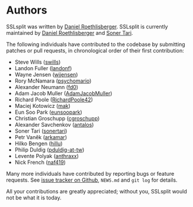 # Authors

SSLsplit was written by
[Daniel Roethlisberger](https://github.com/droe).
SSLsplit is currently maintained by
[Daniel Roethlisberger](https://github.com/droe) and
[Soner Tari](https://github.com/sonertari).

The following individuals have contributed to the codebase by submitting
patches or pull requests, in chronological order of their first contribution:

-   Steve Wills ([swills](https://github.com/swills))
-   Landon Fuller ([landonf](https://github.com/landonf))
-   Wayne Jensen ([wjjensen](https://github.com/wjjensen))
-   Rory McNamara ([psychomario](https://github.com/psychomario))
-   Alexander Neumann ([fd0](https://github.com/fd0))
-   Adam Jacob Muller ([AdamJacobMuller](https://github.com/AdamJacobMuller))
-   Richard Poole ([RichardPoole42](https://github.com/RichardPoole42))
-   Maciej Kotowicz ([mak](https://github.com/mak))
-   Eun Soo Park ([eunsoopark](https://github.com/eunsoopark))
-   Christian Groschupp ([cgroschupp](https://github.com/cgroschupp))
-   Alexander Savchenkov ([antalos](https://github.com/antalos))
-   Soner Tari ([sonertari](https://github.com/sonertari))
-   Petr Vaněk ([arkamar](https://github.com/arkamar))
-   Hilko Bengen ([hillu](https://github.com/hillu))
-   Philip Duldig ([pduldig-at-tw](https://github.com/pduldig-at-tw))
-   Levente Polyak ([anthraxx](https://github.com/anthraxx))
-   Nick French ([naf419](https://github.com/naf419))

Many more individuals have contributed by reporting bugs or feature requests.
See [issue tracker on Github][1], `NEWS.md` and `git log` for details.

[1]: https://github.com/droe/sslsplit/issues

All your contributions are greatly appreciated; without you, SSLsplit would not
be what it is today.

